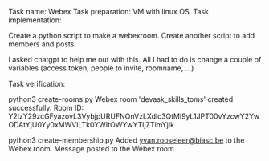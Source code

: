 Task name:
Webex
Task preparation:
VM with linux OS.
Task implementation:

Create a python script to make a webexroom.
Create another script to add members and posts.

I asked chatgpt to help me out with this. All I had to do is change a couple of variables (access token, people to invite, roomname, ...)

Task verification:

python3 create-rooms.py 
Webex room 'devask_skills_toms' created successfully. Room ID: Y2lzY29zcGFyazovL3VybjpURUFNOnVzLXdlc3QtMl9yL1JPT00vYzcwY2YwODAtYjU0Yy0xMWVlLTk0YWItOWYwYTljZTlmYjlk


python3 create-membership.py 
Added yvan.rooseleer@biasc.be to the Webex room.
Message posted to the Webex room.